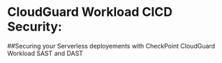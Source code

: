 # CloudGuard Workload CICD Security:

##Securing your Serverless deployements with CheckPoint CloudGuard Workload SAST and DAST
